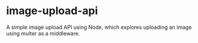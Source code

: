 # image-upload-api
A simple image upload API using Node, which explores uploading an image using multer as a middleware.
